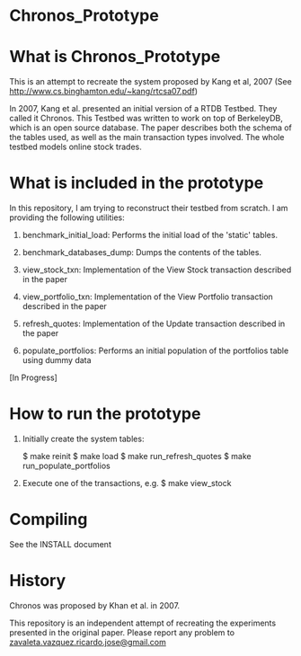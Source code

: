 # Chronos_Prototype

What is Chronos_Prototype
==========================
This is an attempt to recreate the system proposed by Kang et al, 2007 (See http://www.cs.binghamton.edu/~kang/rtcsa07.pdf)

In 2007, Kang et al. presented an initial version of a RTDB Testbed. They called
it Chronos. This Testbed was written to work on top of BerkeleyDB, which is an
open source database. The paper describes both the schema of the tables used, as
well as the main transaction types involved. The whole testbed models online
stock trades.

What is included in the prototype
=================================
In this repository, I am trying to reconstruct their testbed from scratch. I am
providing the following utilities:

1) benchmark_initial_load: Performs the initial load of the 'static' tables.

2) benchmark_databases_dump: Dumps the contents of the tables.

3) view_stock_txn: Implementation of the View Stock transaction described in the paper

4) view_portfolio_txn: Implementation of the View Portfolio transaction described in the paper

5) refresh_quotes: Implementation of the Update transaction described in the paper

6) populate_portfolios: Performs an initial population of the portfolios table using dummy data

[In Progress]

How to run the prototype
========================
1) Initially create the system tables:

	$ make reinit
	$ make load
	$ make run_refresh_quotes
	$ make run_populate_portfolios

2) Execute one of the transactions, e.g.
	$ make view_stock

Compiling
==========
See the INSTALL document

History
========
Chronos was proposed by Khan et al. in 2007. 

This repository is an independent attempt of recreating the experiments presented in the 
original paper. Please report any problem to <zavaleta.vazquez.ricardo.jose@gmail.com>

